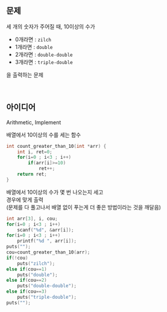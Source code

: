 ## 문제
세 개의 숫자가 주어질 때, 10이상의 수가
- 0개라면 : `zilch`
- 1개라면 : `double`
- 2개라면 : `double-double`
- 3개라면 : `triple-double`

을 출력하는 문제

<br/>

## 아이디어
Arithmetic, Implement

배열에서 10이상의 수를 세는 함수
```c
int count_greater_than_10(int *arr) {
	int i, ret=0;
	for(i=0 ; i<3 ; i++)
		if(arr[i]>=10)
			ret++;
	return ret;
}
```
배열에서 10이상의 수가 몇 번 나오는지 세고  
경우에 맞게 출력  
(문제를 다 풀고나서 배열 없이 푸는게 더 좋은 방법이라는 것을 깨달음)
```c
int arr[3], i, cou;
for(i=0 ; i<3 ; i++)
	scanf("%d", &arr[i]);
for(i=0 ; i<3 ; i++)
	printf("%d ", arr[i]);
puts("");
cou=count_greater_than_10(arr);
if(!cou)
	puts("zilch");
else if(cou==1)
	puts("double");
else if(cou==2)
	puts("double-double");
else if(cou==3)
	puts("triple-double");
puts("");
```